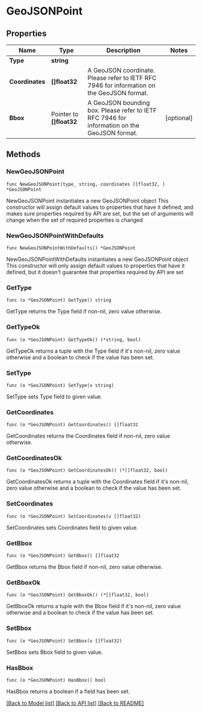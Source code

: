 # GeoJSONPoint

## Properties

Name | Type | Description | Notes
------------ | ------------- | ------------- | -------------
**Type** | **string** |  | 
**Coordinates** | **[]float32** | A GeoJSON coordinate. Please refer to IETF RFC 7946 for information on the GeoJSON format. | 
**Bbox** | Pointer to **[]float32** | A GeoJSON bounding box. Please refer to IETF RFC 7946 for information on the GeoJSON format. | [optional] 

## Methods

### NewGeoJSONPoint

`func NewGeoJSONPoint(type_ string, coordinates []float32, ) *GeoJSONPoint`

NewGeoJSONPoint instantiates a new GeoJSONPoint object
This constructor will assign default values to properties that have it defined,
and makes sure properties required by API are set, but the set of arguments
will change when the set of required properties is changed

### NewGeoJSONPointWithDefaults

`func NewGeoJSONPointWithDefaults() *GeoJSONPoint`

NewGeoJSONPointWithDefaults instantiates a new GeoJSONPoint object
This constructor will only assign default values to properties that have it defined,
but it doesn't guarantee that properties required by API are set

### GetType

`func (o *GeoJSONPoint) GetType() string`

GetType returns the Type field if non-nil, zero value otherwise.

### GetTypeOk

`func (o *GeoJSONPoint) GetTypeOk() (*string, bool)`

GetTypeOk returns a tuple with the Type field if it's non-nil, zero value otherwise
and a boolean to check if the value has been set.

### SetType

`func (o *GeoJSONPoint) SetType(v string)`

SetType sets Type field to given value.


### GetCoordinates

`func (o *GeoJSONPoint) GetCoordinates() []float32`

GetCoordinates returns the Coordinates field if non-nil, zero value otherwise.

### GetCoordinatesOk

`func (o *GeoJSONPoint) GetCoordinatesOk() (*[]float32, bool)`

GetCoordinatesOk returns a tuple with the Coordinates field if it's non-nil, zero value otherwise
and a boolean to check if the value has been set.

### SetCoordinates

`func (o *GeoJSONPoint) SetCoordinates(v []float32)`

SetCoordinates sets Coordinates field to given value.


### GetBbox

`func (o *GeoJSONPoint) GetBbox() []float32`

GetBbox returns the Bbox field if non-nil, zero value otherwise.

### GetBboxOk

`func (o *GeoJSONPoint) GetBboxOk() (*[]float32, bool)`

GetBboxOk returns a tuple with the Bbox field if it's non-nil, zero value otherwise
and a boolean to check if the value has been set.

### SetBbox

`func (o *GeoJSONPoint) SetBbox(v []float32)`

SetBbox sets Bbox field to given value.

### HasBbox

`func (o *GeoJSONPoint) HasBbox() bool`

HasBbox returns a boolean if a field has been set.


[[Back to Model list]](../README.md#documentation-for-models) [[Back to API list]](../README.md#documentation-for-api-endpoints) [[Back to README]](../README.md)


